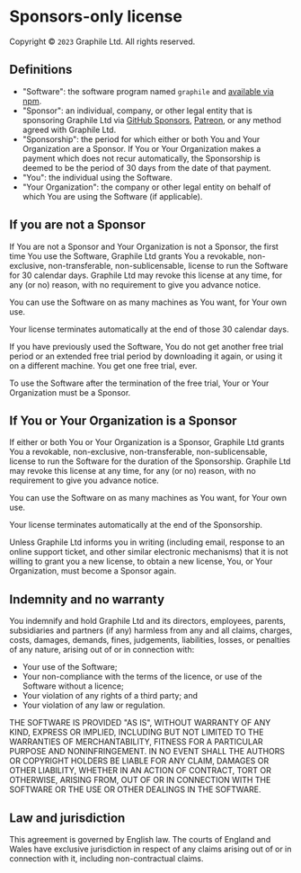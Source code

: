 # Sponsors-only license

Copyright &copy; `2023` Graphile Ltd. All rights reserved.

## Definitions

- "Software": the software program named `graphile` and
  [available via npm](http://npmjs.com/package/graphile).
- "Sponsor": an individual, company, or other legal entity that is sponsoring
  Graphile Ltd via [GitHub Sponsors](https://github.com/sponsors/benjie),
  [Patreon](https://patreon.com/benjie), or any method agreed with Graphile Ltd.
- "Sponsorship": the period for which either or both You and Your Organization
  are a Sponsor. If You or Your Organization makes a payment which does not
  recur automatically, the Sponsorship is deemed to be the period of 30 days
  from the date of that payment.
- "You": the individual using the Software.
- "Your Organization": the company or other legal entity on behalf of which You
  are using the Software (if applicable).

## If you are not a Sponsor

If You are not a Sponsor and Your Organization is not a Sponsor, the first time
You use the Software, Graphile Ltd grants You a revokable, non-exclusive,
non-transferable, non-sublicensable, license to run the Software for 30 calendar
days. Graphile Ltd may revoke this license at any time, for any (or no) reason,
with no requirement to give you advance notice.

You can use the Software on as many machines as You want, for Your own use.

Your license terminates automatically at the end of those 30 calendar days.

If you have previously used the Software, You do not get another free trial
period or an extended free trial period by downloading it again, or using it on
a different machine. You get one free trial, ever.

To use the Software after the termination of the free trial, Your or Your
Organization must be a Sponsor.

## If You or Your Organization is a Sponsor

If either or both You or Your Organization is a Sponsor, Graphile Ltd grants You
a revokable, non-exclusive, non-transferable, non-sublicensable, license to run
the Software for the duration of the Sponsorship. Graphile Ltd may revoke this
license at any time, for any (or no) reason, with no requirement to give you
advance notice.

You can use the Software on as many machines as You want, for Your own use.

Your license terminates automatically at the end of the Sponsorship.

Unless Graphile Ltd informs you in writing (including email, response to an
online support ticket, and other similar electronic mechanisms) that it is not
willing to grant you a new license, to obtain a new license, You, or Your
Organization, must become a Sponsor again.

## Indemnity and no warranty

You indemnify and hold Graphile Ltd and its directors, employees, parents,
subsidiaries and partners (if any) harmless from any and all claims, charges,
costs, damages, demands, fines, judgements, liabilities, losses, or penalties of
any nature, arising out of or in connection with:

- Your use of the Software;
- Your non-compliance with the terms of the licence, or use of the Software
  without a licence;
- Your violation of any rights of a third party; and
- Your violation of any law or regulation.

THE SOFTWARE IS PROVIDED "AS IS", WITHOUT WARRANTY OF ANY KIND, EXPRESS OR
IMPLIED, INCLUDING BUT NOT LIMITED TO THE WARRANTIES OF MERCHANTABILITY, FITNESS
FOR A PARTICULAR PURPOSE AND NONINFRINGEMENT. IN NO EVENT SHALL THE AUTHORS OR
COPYRIGHT HOLDERS BE LIABLE FOR ANY CLAIM, DAMAGES OR OTHER LIABILITY, WHETHER
IN AN ACTION OF CONTRACT, TORT OR OTHERWISE, ARISING FROM, OUT OF OR IN
CONNECTION WITH THE SOFTWARE OR THE USE OR OTHER DEALINGS IN THE SOFTWARE.

## Law and jurisdiction

This agreement is governed by English law. The courts of England and Wales have
exclusive jurisdiction in respect of any claims arising out of or in connection
with it, including non-contractual claims.
